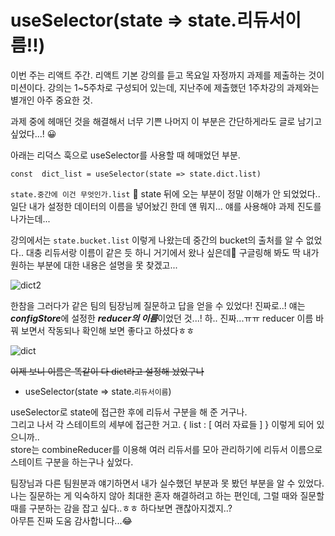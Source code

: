 # useSelector(state => state.리듀서이름!!)

이번 주는 리액트 주간. 리액트 기본 강의를 듣고 목요일 자정까지 과제를 제출하는 것이 미션이다.
강의는 1~5주차로 구성되어 있는데, 지난주에 제출했던 1주차강의 과제와는 별개인 아주 중요한 것.

과제 중에 헤매던 것을 해결해서 너무 기쁜 나머지 이 부분은 간단하게라도 글로 남기고 싶었다...! 😀

아래는 리덕스 훅으로 useSelector를 사용할 때 헤매었던 부분.
```
const  dict_list = useSelector(state => state.dict.list)
```
```state.중간에 이건 무엇인가.list``` 🤣 state 뒤에 오는 부분이 정말 이해가 안 되었었다.. 일단 내가 설정한 데이터의 이름을 넣어놨긴 한데 얜 뭐지... 얘를 사용해야 과제 진도를 나가는데...

강의에서는 ```state.bucket.list``` 이렇게 나왔는데 중간의 bucket의 출처를 알 수 없었다.. 대충 리듀서랑 이름이 같은 듯 하니 거기에서 왔나 싶은데🤔 구글링해 봐도 딱 내가 원하는 부분에 대한 내용은 설명을 못 찾겠고...

![dict2](https://user-images.githubusercontent.com/60069112/123687764-446dce00-d88c-11eb-84bc-f3f6d97ab477.png)

한참을 그러다가 같은 팀의 팀장님께 질문하고 답을 얻을 수 있었다! 진짜로..!
얘는 ***configStore***에 설정한 ***reducer의 이름***이었던 것...! 하.. 진짜...ㅠㅠ
reducer 이름 바꿔 보면서 작동되나 확인해 보면 좋다고 하셨다ㅎㅎ

![dict](https://user-images.githubusercontent.com/60069112/123687729-3c159300-d88c-11eb-8fcb-62fe7a576fbf.png)

~~이제 보니 이름은 똑같이 다 dict라고 설정해 놨었구나~~
+ useSelector(state => state.```리듀서이름```)

useSelector로 state에 접근한 후에 리듀서 구분을 해 준 거구나.    
그리고 나서 각 스테이트의 세부에 접근한 거고. { list : [ 여러 자료들 ] } 이렇게 되어 있으니까..    
store는 combineReducer를 이용해 여러 리듀서를 모아 관리하기에 리듀서 이름으로 스테이트 구분을 하는구나 싶었다.


팀장님과 다른 팀원분과 얘기하면서 내가 실수했던 부분과 못 봤던 부분을 알 수 있었다.    
나는 질문하는 게 익숙하지 않아 최대한 혼자 해결하려고 하는 편인데, 그럴 때와 질문할 때를 구분하는 감을 잡고 싶다..ㅎㅎ 하다보면 괜찮아지겠지..?    
아무튼 진짜 도움 감사합니다...😂
